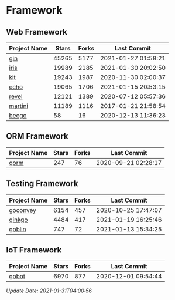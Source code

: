 # Framework

## Web Framework
| Project Name | Stars | Forks | Last Commit |
| ------------ | ----- | ----- | ----------- |
| [gin](https://github.com/gin-gonic/gin) | 45265 | 5177 | 2021-01-27 01:58:21 |
| [iris](https://github.com/kataras/iris) | 19989 | 2185 | 2021-01-30 20:02:50 |
| [kit](https://github.com/go-kit/kit) | 19243 | 1987 | 2020-11-30 02:00:37 |
| [echo](https://github.com/labstack/echo) | 19065 | 1706 | 2021-01-15 20:53:15 |
| [revel](https://github.com/revel/revel) | 12121 | 1389 | 2020-07-12 05:57:36 |
| [martini](https://github.com/go-martini/martini) | 11189 | 1116 | 2017-01-21 21:58:54 |
| [beego](https://github.com/astaxie/beego) | 58 | 16 | 2020-12-13 11:36:23 |

## ORM Framework
| Project Name | Stars | Forks | Last Commit |
| ------------ | ----- | ----- | ----------- |
| [gorm](https://github.com/jinzhu/gorm) | 247 | 76 | 2020-09-21 02:28:17 |

## Testing Framework
| Project Name | Stars | Forks | Last Commit |
| ------------ | ----- | ----- | ----------- |
| [goconvey](https://github.com/smartystreets/goconvey) | 6154 | 457 | 2020-10-25 17:47:07 |
| [ginkgo](https://github.com/onsi/ginkgo) | 4484 | 417 | 2021-01-19 16:25:46 |
| [goblin](https://github.com/franela/goblin) | 747 | 72 | 2021-01-13 15:34:25 |

## IoT Framework
| Project Name | Stars | Forks | Last Commit |
| ------------ | ----- | ----- | ----------- |
| [gobot](https://github.com/hybridgroup/gobot) | 6970 | 877 | 2020-12-01 09:54:44 |

*Update Date: 2021-01-31T04:00:56*